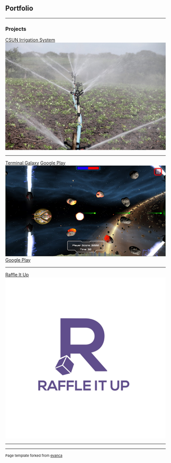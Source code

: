 ## Portfolio

---

### Projects 

[CSUN Irrigation System](/pdf/Irrigation%20-%20Hardware%20and%20Software%20Integration.pdf)
<img src="images/irrigation-588941_960_720.jpg?raw=true"/>

---
[Terminal Galaxy](https://github.com/aaa44623/Terminal-Galaxy)
[Google Play](https://play.google.com/store/apps/details?id=com.Group1Games.TerminalGalaxy&hl=en_US)
<img src="images/TG.jpg?raw=true"/>
[Google Play](https://play.google.com/store/apps/details?id=com.Group1Games.TerminalGalaxy&hl=en_US)

---
[Raffle It Up](http://example.com/)
<img src="images/Raffle_It_UP.jpg?raw=true"/>


---




---
<p style="font-size:11px">Page template forked from <a href="https://github.com/evanca/quick-portfolio">evanca</a></p>
<!-- Remove above link if you don't want to attibute -->
